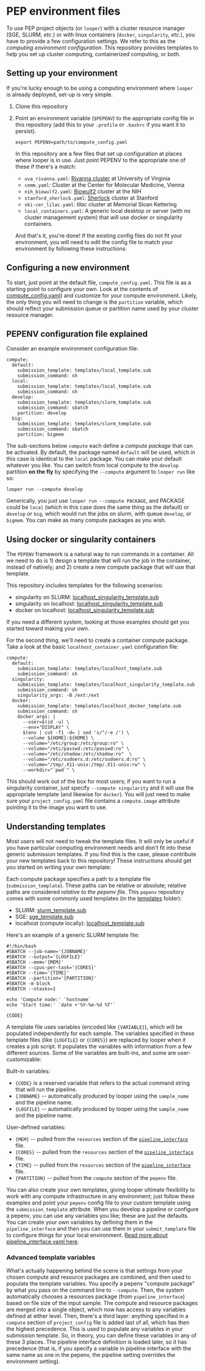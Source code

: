 # PEP environment files

To use PEP project objects (or `looper`) with a cluster resource manager (SGE, SLURM, *etc.*) or with linux containers (`docker`, `singularity`, *etc.*), you have to provide a few configuration settings. We refer to this as the *computing environment configuration*. This repository provides templates to help you set up cluster computing, containerized computing, or both.

## Setting up your environment

If you're lucky enough to be using a computing environment where `looper` is already deployed, set-up is very simple.

1. Clone this repository
2. Point an environment variable (`$PEPENV`) to the appropriate config file in this repository (add this to your `.profile` or `.bashrc` if you want it to persist).

	```
	export PEPENV=path/to/compute_config.yaml
	```

	In this repository are a few files that set up configuration at places where looper is in use. Just point PEPENV to the appropriate one of these if there's a match:
   * `uva_rivanna.yaml`: [Rivanna cluster](http://arcs.virginia.edu/rivanna) at University of Virginia
   * `cemm.yaml`: Cluster at the Center for Molecular Medicine, Vienna
   * `nih_biowulf2.yaml`: [Biowulf2](https://hpc.nih.gov/docs/userguide.html) cluster at the NIH
   * `stanford_sherlock.yaml`: [Sherlock](http://sherlock.stanford.edu/mediawiki/index.php/Current_policies) cluster at Stanford
   * `ski-cer_lilac.yaml`: *lilac* cluster at Memorial Sloan Kettering
   * `local_containers.yaml`: A generic local desktop or server (with no cluster management system) that will use docker or singularity containers.

   And that's it, you're done! If the existing config files do not fit your environment, you will need to edit the config file to match your environment by following these instructions:

## Configuring a new environment

To start, just point at the default file, `compute_config.yaml`. This file is as a starting point to configure your own. Look at the contents of [compute_config.yaml](compute_config.yaml)) and customize for your compute environment. Likely, the only thing you will need to change is the `partition` variable, which should reflect your submission queue or partition name used by your cluster resource manager.

## PEPENV configuration file explained

Consider an example environment configuration file:

```
compute:
  default:
    submission_template: templates/local_template.sub
    submission_command: sh
  local:
    submission_template: templates/local_template.sub
    submission_command: sh
  develop:
    submission_template: templates/slurm_template.sub
    submission_command: sbatch
    partition: develop
  big:
    submission_template: templates/slurm_template.sub
    submission_command: sbatch
    partition: bigmem
  ```

The sub-sections below `compute` each define a *compute package* that can be activated. By default, the package named `default` will be used, which in this case is identical to the `local` package. You can make your default whatever you like. You can switch from local compute to the `develop` partition __on the fly__ by specifying the `--compute` argument to `looper run` like so:

```
looper run --compute develop
```

Generically, you just use `looper run --compute PACKAGE`, and PACKAGE could be `local` (which in this case does the same thing as the default) or `develop` or `big`, which would run the jobs on slurm, with queue `develop`, or `bigmem`. You can make as many compute packages as you wish.

## Using docker or singularity containers

The `PEPENV` framework is a natural way to run commands in a container. All we need to do is 1) design a template that will run the job in the container, instead of natively; and 2) create a new compute package that will use that template. 

This repository includes templates for the following scenarios:

- singularity on SLURM: [localhost_singularity_template.sub](templates/localhost_singularity_template.sub)
- singularity on localhost: [localhost_singularity_template.sub](templates/localhost_singularity_template.sub)
- docker on localhost: [localhost_singularity_template.sub](templates/localhost_singularity_template.sub)

If you need a different system, looking at those examples should get you started toward making your own.

For the second thing, we'll need to create a container compute package. Take a look at the basic `localhost_container.yaml` configuration file:

```
compute:
  default:
    submission_template: templates/localhost_template.sub
    submission_command: sh
  singularity:
    submission_template: templates/localhost_singularity_template.sub
    submission_command: sh
    singularity_args: -B /ext:/ext
  docker:
    submission_template: templates/localhost_docker_template.sub
    submission_command: sh
    docker_args: |
      --user=$(id -u) \
      --env="DISPLAY" \
      $(env | cut -f1 -d= | sed 's/^/-e /') \
      --volume ${HOME}:${HOME} \
      --volume="/etc/group:/etc/group:ro" \
      --volume="/etc/passwd:/etc/passwd:ro" \
      --volume="/etc/shadow:/etc/shadow:ro"  \
      --volume="/etc/sudoers.d:/etc/sudoers.d:ro" \
      --volume="/tmp/.X11-unix:/tmp/.X11-unix:rw" \
      --workdir="`pwd`" \
```

This should work out of the box for most users; if you want to run a singularity container, just specify `--compute singularity` and it will use the appropriate template (and likewise for `docker`). You will just need to make sure your `project_config.yaml` file contains a `compute.image` attribute pointing it to the image you want to use.

## Understanding templates

Most users will not need to tweak the template files. It will only be useful if you have particular computing environment needs and don't fit into these generic submission templates. If you find this is the case, please contribute your new templates back to this repository! These instructions should get you started on writing your own template:

Each compute package specifies a path to a template file (`submission_template`). These paths can be relative or absolute; relative paths are considered *relative to the pepenv file*. This `pepenv` repository comes with some commonly used templates (in the [templates](/templates) folder):
* SLURM: [slurm_template.sub](/templates/slurm_template.sub)
* SGE: [sge_template.sub](/templates/sge_template.sub)
* localhost (compute locally): [localhost_template.sub](/tempaltes/localhost_template.sub)

Here's an example of a generic SLURM template file:

```{bash}
#!/bin/bash
#SBATCH --job-name='{JOBNAME}'
#SBATCH --output='{LOGFILE}'
#SBATCH --mem='{MEM}'
#SBATCH --cpus-per-task='{CORES}'
#SBATCH --time='{TIME}'
#SBATCH --partition='{PARTITION}'
#SBATCH -m block
#SBATCH --ntasks=1

echo 'Compute node:' `hostname`
echo 'Start time:' `date +'%Y-%m-%d %T'`

{CODE}
```

A template file uses variables (encoded like `{VARIABLE}`), which will be populated independently for each sample. The variables specified in these template files (like `{LOGFILE}` or `{CORES}`) are replaced by looper when it creates a job script. It populates the variables with information from a few different sources. Some of the variables are built-ins, and some are user-customizable:

Built-in variables:
- `{CODE}` is a reserved variable that refers to the actual command string that will run the pipeline.
- `{JOBNAME}` -- automatically produced by looper using the `sample_name` and the pipeline name.
- `{LOGFILE}` -- automatically produced by looper using the `sample_name` and the pipeline name.

User-defined variables:
- `{MEM}` -- pulled from the `resources` section of the [`pipeline_interface`](http://looper.readthedocs.io/en/latest/pipeline-interface.html) file.
- `{CORES}` -- pulled from the `resources` section of the [`pipeline_interface`](http://looper.readthedocs.io/en/latest/pipeline-interface.html) file.
- `{TIME}` -- pulled from the `resources` section of the [`pipeline_interface`](http://looper.readthedocs.io/en/latest/pipeline-interface.html) file.
- `{PARTITION}` -- pulled from the `compute` section of the `pepenv` file.

You can also create your own templates, giving looper ultimate flexibility to work with any compute infrastructure in any environment; just follow these examples and point your `pepenv` config file to your custom template using the `submission_template` attribute. When you develop a pipeline or configure a pepenv, you can use any variables you like; these are just the defaults. You can create your own variables by defining them in the `pipeline_interface` and then you can use them in your `submit_template` file to configure things for your local environment. [Read more about pipeline_interface.yaml here](http://looper.readthedocs.io/en/latest/pipeline-interface.html).

### Advanced template variables

What's actually happening behind the scene is that settings from your chosen compute and resource packages are combined, and then used to populate the template variables. You specify a pepenv "compute package" by what you pass on the command line to `--compute`. Then, the system automatically chooses a resources package (from `pipeline_interface`) based on file size of the input sample. The compute and resource packages are merged into a single object, which now has access to any variables defined at either level. Then, there's a third layer: anything specified in a `compute` section of `project_config` file is added last of all, which has then the highest precedence. This is used to populate any variables in your submission template. So, in theory, you can define these variables in any of these 3 places. The pipeline interface definition is loaded later, so it has precedence (that is, if you specify a variable in pipeline interface with the same name as one in the pepenv, the pipeline setting overrides the environment setting). 

